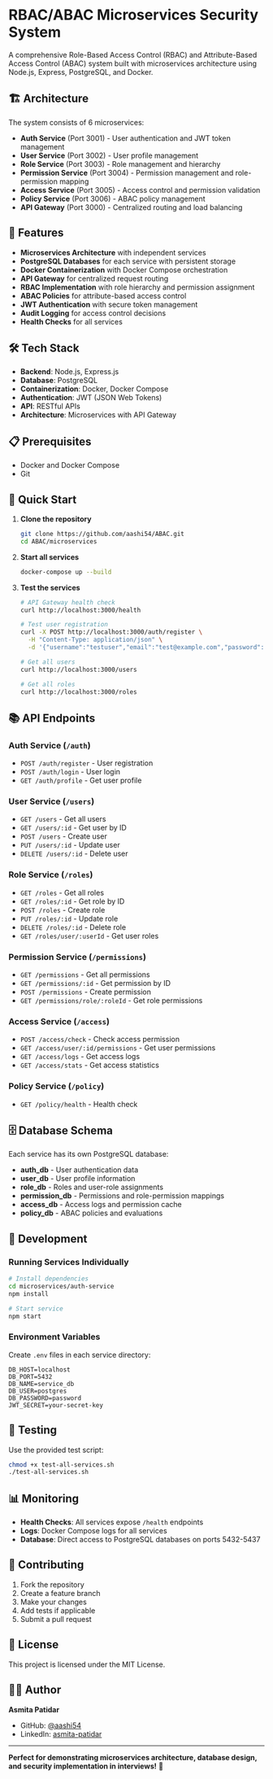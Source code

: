 # RBAC/ABAC Microservices Security System

A comprehensive Role-Based Access Control (RBAC) and Attribute-Based Access Control (ABAC) system built with microservices architecture using Node.js, Express, PostgreSQL, and Docker.

## 🏗️ Architecture

The system consists of 6 microservices:

- **Auth Service** (Port 3001) - User authentication and JWT token management
- **User Service** (Port 3002) - User profile management
- **Role Service** (Port 3003) - Role management and hierarchy
- **Permission Service** (Port 3004) - Permission management and role-permission mapping
- **Access Service** (Port 3005) - Access control and permission validation
- **Policy Service** (Port 3006) - ABAC policy management
- **API Gateway** (Port 3000) - Centralized routing and load balancing

## 🚀 Features

- **Microservices Architecture** with independent services
- **PostgreSQL Databases** for each service with persistent storage
- **Docker Containerization** with Docker Compose orchestration
- **API Gateway** for centralized request routing
- **RBAC Implementation** with role hierarchy and permission assignment
- **ABAC Policies** for attribute-based access control
- **JWT Authentication** with secure token management
- **Audit Logging** for access control decisions
- **Health Checks** for all services

## 🛠️ Tech Stack

- **Backend**: Node.js, Express.js
- **Database**: PostgreSQL
- **Containerization**: Docker, Docker Compose
- **Authentication**: JWT (JSON Web Tokens)
- **API**: RESTful APIs
- **Architecture**: Microservices with API Gateway

## 📋 Prerequisites

- Docker and Docker Compose
- Git

## 🚀 Quick Start

1. **Clone the repository**
   ```bash
   git clone https://github.com/aashi54/ABAC.git
   cd ABAC/microservices
   ```

2. **Start all services**
   ```bash
   docker-compose up --build
   ```

3. **Test the services**
   ```bash
   # API Gateway health check
   curl http://localhost:3000/health
   
   # Test user registration
   curl -X POST http://localhost:3000/auth/register \
     -H "Content-Type: application/json" \
     -d '{"username":"testuser","email":"test@example.com","password":"testpass"}'
   
   # Get all users
   curl http://localhost:3000/users
   
   # Get all roles
   curl http://localhost:3000/roles
   ```

## 📚 API Endpoints

### Auth Service (`/auth`)
- `POST /auth/register` - User registration
- `POST /auth/login` - User login
- `GET /auth/profile` - Get user profile

### User Service (`/users`)
- `GET /users` - Get all users
- `GET /users/:id` - Get user by ID
- `POST /users` - Create user
- `PUT /users/:id` - Update user
- `DELETE /users/:id` - Delete user

### Role Service (`/roles`)
- `GET /roles` - Get all roles
- `GET /roles/:id` - Get role by ID
- `POST /roles` - Create role
- `PUT /roles/:id` - Update role
- `DELETE /roles/:id` - Delete role
- `GET /roles/user/:userId` - Get user roles

### Permission Service (`/permissions`)
- `GET /permissions` - Get all permissions
- `GET /permissions/:id` - Get permission by ID
- `POST /permissions` - Create permission
- `GET /permissions/role/:roleId` - Get role permissions

### Access Service (`/access`)
- `POST /access/check` - Check access permission
- `GET /access/user/:id/permissions` - Get user permissions
- `GET /access/logs` - Get access logs
- `GET /access/stats` - Get access statistics

### Policy Service (`/policy`)
- `GET /policy/health` - Health check

## 🗄️ Database Schema

Each service has its own PostgreSQL database:

- **auth_db** - User authentication data
- **user_db** - User profile information
- **role_db** - Roles and user-role assignments
- **permission_db** - Permissions and role-permission mappings
- **access_db** - Access logs and permission cache
- **policy_db** - ABAC policies and evaluations

## 🔧 Development

### Running Services Individually

```bash
# Install dependencies
cd microservices/auth-service
npm install

# Start service
npm start
```

### Environment Variables

Create `.env` files in each service directory:

```env
DB_HOST=localhost
DB_PORT=5432
DB_NAME=service_db
DB_USER=postgres
DB_PASSWORD=password
JWT_SECRET=your-secret-key
```

## 🧪 Testing

Use the provided test script:

```bash
chmod +x test-all-services.sh
./test-all-services.sh
```

## 📊 Monitoring

- **Health Checks**: All services expose `/health` endpoints
- **Logs**: Docker Compose logs for all services
- **Database**: Direct access to PostgreSQL databases on ports 5432-5437

## 🤝 Contributing

1. Fork the repository
2. Create a feature branch
3. Make your changes
4. Add tests if applicable
5. Submit a pull request

## 📄 License

This project is licensed under the MIT License.

## 👨‍💻 Author

**Asmita Patidar**
- GitHub: [@aashi54](https://github.com/aashi54)
- LinkedIn: [asmita-patidar](https://www.linkedin.com/in/asmita-patidar-56b461152/)

---

**Perfect for demonstrating microservices architecture, database design, and security implementation in interviews!** 🎯 